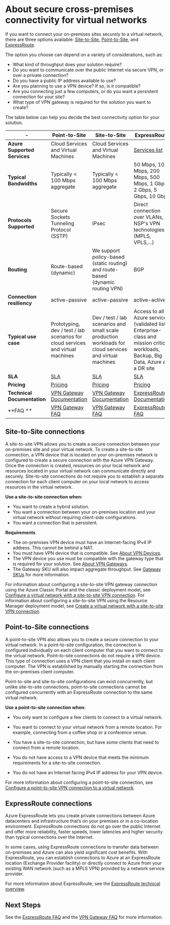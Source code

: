 <properties 
   pageTitle="About secure cross-premises connectivity for virtual networks | Microsoft Azure"
   description="Learn about the types of secure cross-premises connections for virtual networks, including site-to-site, point-to-site, and ExpressRoute connections."
   services="vpn-gateway"
   documentationCenter="na"
   authors="cherylmc"
   manager="carolz"
   editor="" />
<tags 
   ms.service="vpn-gateway"
   ms.devlang="na"
   ms.topic="article"
   ms.tgt_pltfrm="na"
   ms.workload="infrastructure-services"
   ms.date="12/01/2015"
   ms.author="cherylmc" />

# About secure cross-premises connectivity for virtual networks

If you want to connect your on-premises sites securely to a virtual network, there are three options available: [Site-to-Site](#site-to-site-connections), [Point-to-Site](#point-to-site-connections), and [ExpressRoute](#expressroute-connections). 

The option you choose can depend on a variety of considerations, such as:


- What kind of throughput does your solution require?
- Do you want to communicate over the public Internet via secure VPN, or over a private connection?
- Do you have a public IP address available to use?
- Are you planning to use a VPN device? If so, is it compatible?
- Are you connecting just a few computers, or do you want a persistent connection for your site?
- What type of VPN gateway is required for the solution you want to create?

The table below can help you decide the best connectivity option for your solution.


|  -                            | **Point-to-Site**                                                                            | **Site-to-Site**                                                                                        | **ExpressRoute**                                                                                                                     |
|------------------------------|----------------------------------------------------------------------------------------------|---------------------------------------------------------------------------------------------------------|--------------------------------------------------------------------------------------------------------------------------------------|
| **Azure Supported Services** | Cloud Services and Virtual Machines                                                          | Cloud Services and Virtual Machines                                                                     | [Services list](../expressroute/expressroute-faqs.md#supported-services)                                                       |
| **Typical Bandwidths**       | Typically < 100 Mbps aggregate                                                               | Typically < 100 Mbps aggregate                                                                          | 50 Mbps, 100 Mbps, 200 Mbps, 500 Mbps, 1 Gbps, 2 Gbps, 5 Gbps, 10 Gbps                                                               |
| **Protocols Supported**      | Secure Sockets Tunneling Protocol (SSTP)                                                     | IPsec                                                | Direct connection over VLANs, NSP's VPN technologies (MPLS, VPLS,...)                                                                                                    |
| **Routing**                  | Route-based (dynamic)                                                                        | We support policy-based (static routing) and route-based (dynamic routing VPN)                 | BGP                                                                                                                                  |
| **Connection resiliency**    | active-passive                                                                               | active-passive                                                                                          | active-active                                                                                                                        |
| **Typical use case**         | Prototyping, dev / test / lab scenarios for cloud services and virtual machines              | Dev / test / lab scenarios and small scale production workloads for cloud services and virtual machines | Access to all Azure services (validated list), Enterprise-class and mission critical workloads, Backup, Big Data, Azure as a DR site |
| **SLA**                      | [SLA](https://azure.microsoft.com/support/legal/sla/)                                        | [SLA](https://azure.microsoft.com/support/legal/sla/)                                                   | [SLA](https://azure.microsoft.com/support/legal/sla/)                                                                                |
| **Pricing**                  | [Pricing](http://azure.microsoft.com/pricing/details/vpn-gateway/)                           | [Pricing](http://azure.microsoft.com/pricing/details/vpn-gateway/)                                      | [Pricing](http://azure.microsoft.com/pricing/details/expressroute/)                                                                   |
| **Technical Documentation**  | [VPN Gateway Documentation](https://azure.microsoft.com/documentation/services/vpn-gateway/) | [VPN Gateway Documentation](https://azure.microsoft.com/documentation/services/vpn-gateway/)            | [ExpressRoute Documentation](https://azure.microsoft.com/documentation/services/expressroute/)                                        |
| **FAQ **                     | [VPN Gateway FAQ](vpn-gateway-vpn-faq.md)                                                    | [VPN Gateway FAQ](vpn-gateway-vpn-faq.md)                                                               | [ExpressRoute FAQ](../expressroute/expressroute-faqs.md)                                                                             |


## Site-to-Site connections

A site-to-site VPN allows you to create a secure connection between your on-premises site and your virtual network. To create a site-to-site connection, a VPN device that is located on your on-premises network is configured to create a secure connection with the Azure VPN Gateway. Once the connection is created, resources on your local network and resources located in your virtual network can communicate directly and securely. Site-to-site connections do not require you to establish a separate connection for each client computer on your local network to access resources in the virtual network.

**Use a site-to-site connection when:**

- You want to create a hybrid solution.
- You want a connection between your on-premises location and your virtual network without requiring client-side configurations.
- You want a connection that is persistent. 

**Requirements**

- The on-premises VPN device must have an Internet-facing IPv4 IP address. This cannot be behind a NAT.
- You must have VPN device that is compatible. See [About VPN Devices](http://go.microsoft.com/fwlink/p/?LinkID=615099). 
- The VPN device you use must be compatible with the gateway type that is required for your solution. See [About VPN Gateways](vpn-gateway-about-vpngateways.md).
- The Gateway SKU will also impact aggregate throughput. See [Gateway SKUs](vpn-gateway-about-vpngateways.md#gateway-skus) for more information. 

For information about configuring a site-to-site VPN gateway connection using the Azure Classic Portal and the classic deployment model, see [Configure a virtual network with a site-to-site VPN connection](vpn-gateway-site-to-site-create.md). For information about configuring a site-to-site VPN using the Resource Manager deployment model, see [Create a virtual network with a site-to-site VPN connection](vpn-gateway-create-site-to-site-rm-powershell.md).


## Point-to-Site connections

A point-to-site VPN also allows you to create a secure connection to your virtual network. In a point-to-site configuration, the connection is configured individually on each client computer that you want to connect to the virtual network. Point-to-site connections do not require a VPN device. This type of connection uses a VPN client that you install on each client computer. The VPN is established by manually starting the connection from the on-premises client computer.

Point-to-site and site-to-site configurations can exist concurrently, but unlike site-to-site connections, point-to-site connections cannot be configured concurrently with an ExpressRoute connection to the same virtual network.

**Use a point-to-site connection when:**

- You only want to configure a few clients to connect to a virtual network.

- You want to connect to your virtual network from a remote location. For example, connecting from a coffee shop or a conference venue.

- You have a site-to-site connection, but have some clients that need to connect from a remote location.

- You do not have access to a VPN device that meets the minimum requirements for a site-to-site connection.

- You do not have an Internet facing IPv4 IP address for your VPN device.

For more information about configuring a point-to-site connection, see [Configure a point-to-site VPN connection to a virtual network](vpn-gateway-point-to-site-create.md).

## ExpressRoute connections

Azure ExpressRoute lets you create private connections between Azure datacenters and infrastructure that’s on your premises or in a co-location environment. ExpressRoute connections do not go over the public Internet and offer more reliability, faster speeds, lower latencies and higher security than typical connections over the Internet.

In some cases, using ExpressRoute connections to transfer data between on-premises and Azure can also yield significant cost benefits. With ExpressRoute, you can establish connections to Azure at an ExpressRoute location (Exchange Provider facility) or directly connect to Azure from your existing WAN network (such as a MPLS VPN) provided by a network service provider.

For more information about ExpressRoute, see the [ExpressRoute technical overview](../expressroute/expressroute-introduction.md).


## Next Steps

See the [ExpressRoute FAQ](../expressroute/expressroute-faqs.md) and the [VPN Gateway FAQ](vpn-gateway-vpn-faq.md) for more information.



